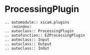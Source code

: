 # ProcessingPlugin

```eval_rst
.. automodule:: xicam.plugins
   :noindex:
.. autoclass:: ProcessingPlugin
.. autofunction:: EZProcessingPlugin
.. autoclass:: Input
.. autoclass:: Output
.. autoclass:: InOut
```
